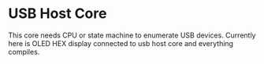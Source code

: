 # USB Host Core

This core needs CPU or state machine to enumerate USB devices.
Currently here is OLED HEX display connected to usb host core
and everything compiles.
